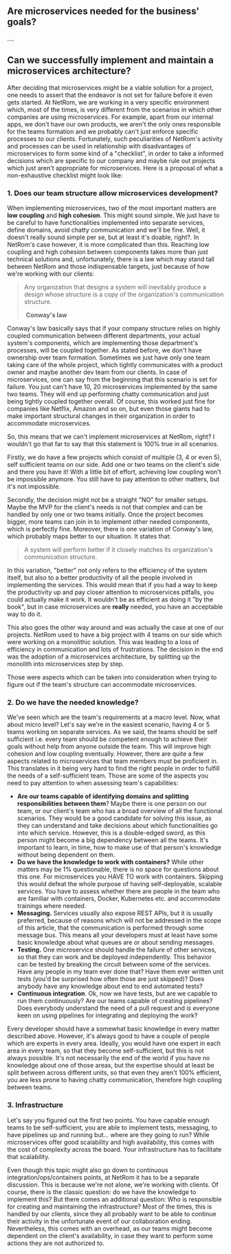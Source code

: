 ## Are microservices needed for the business' goals?

....

## Can we successfully implement and maintain a microservices architecture?

After deciding that microservices might be a viable solution for a project, one needs to assert that the endeavor is not set for failure before it even gets started. At NetRom, we are working in a very specific environment which, most of the times, is very different from the scenarios in which other companies are using microservices. For example, apart from our internal apps, we don't have our own products, we aren't the only ones responsible for the teams formation and we probably can't just enforce specific processes to our clients. Fortunately, such peculiarities of NetRom's activity and processes can be used in relationship with disadvantages of microservices to form some kind of a "checklist", in order to take a informed decisions which are specific to our company and maybe rule out projects which just aren't appropriate for microservices. Here is a proposal of what a non-exhaustive checklist might look like:

### 1. Does our team structure allow microservices development?

When implementing microservices, two of the most important matters are **low coupling** and **high cohesion**. This might sound simple. We just have to be careful to have functionalities implemented into separate services, define domains, avoid chatty communication and we'll be fine. Well, it doesn't really sound simple per se, but at least it's doable, right?. In NetRom's case however, it is more complicated than this. Reaching low coupling and high cohesion between components takes more than just technical solutions and, unfortunately, there is a law which may stand tall between NetRom and those indispensable targets, just because of how we're working with our clients:

> Any organization that designs a system will inevitably produce a design whose structure is a copy of the organization's communication structure.
>
> ​																																			**Conway's law**

Conway's law basically says that if your company structure relies on highly coupled communication between different departments, your actual system's components, which are implementing those department's processes, will be coupled together. As stated before, we don't have ownership over team formation. Sometimes we just have only one team taking care of the whole project, which tightly communicates with a product owner and maybe another dev team from our clients. In case of microservices, one can say from the beginning that this scenario is set for failure. You just can't have 10, 20 microservices implemented by the same two teams. They will end up performing chatty communication and just being tightly coupled together overall. Of course, this worked just fine for companies like Netflix, Amazon and so on, but even those giants had to make important structural changes in their organization in order to accommodate microservices.

So, this means that we can't implement microservices at NetRom, right? I wouldn't go that far to say that this statement is 100% true in all scenarios. 

Firstly, we do have a few projects which consist of multiple (3, 4 or even 5), self sufficient teams on our side. Add one or two teams on the client's side and there you have it! With a little bit of effort, achieving low coupling won't be impossible anymore. You still have to pay attention to other matters, but it's not impossible. 

Secondly, the decision might not be a straight "NO" for smaller setups. Maybe the MVP for the client's needs is not that complex and can be handled by only one or two teams initially. Once the project becomes bigger, more teams can join in to implement other needed components, which is perfectly fine. Moreover, there is one variation of Conway's law, which probably maps better to our situation. It states that:

>  A system will perform better if it closely matches its organization's communication structure.

In this variation, "better" not only refers to the efficiency of the system itself, but also to a better productivity of all the people involved in implementing the services. This would mean that if you had a way to keep the productivity up and pay closer attention to microservices pitfalls, you could actually make it work. It wouldn't be as efficient as doing it "by the book", but in case microservices are **really** needed, you have an acceptable way to do it.

This also goes the other way around and was actually the case at one of our projects. NetRom used to have a big project with 4 teams on our side which were working on a monolithic solution. This was leading to a loss of efficiency in communication and lots of frustrations. The decision in the end was the adoption of a microservices architecture, by splitting up the monolith into microservices step by step. 

Those were aspects which can be taken into consideration when trying to figure out if the team's structure can accommodate microservices.

### 2.  Do we have the needed knowledge?

We've seen which are the team's requirements at a macro level. Now, what about micro level? Let's say we're in the easiest scenario, having 4 or 5 teams working on separate services. As we said, the teams should be self sufficient i.e. every team should be competent enough to achieve their goals without help from anyone outside the team. This will improve high cohesion and low coupling eventually. However, there are quite a few aspects related to microservices that team members must be proficient in. This translates in it being very hard to find the right people in order to fulfill the needs of a self-sufficient team. Those are some of the aspects you need to pay attention to when assessing team's capabilities:

- **Are our teams capable of identifying domains and splitting responsibilities between them**? Maybe there is one person on our team, or our client's team who has a broad overview of all the functional scenarios. They would be a good candidate for solving this issue, as they can understand and take decisions about which functionalities go into which service. However, this is a double-edged sword, as this person might become a big dependency between all the teams. It's important to learn, in time, how to make use of that person's knowledge without being dependent on them.
- **Do we have the knowledge to work with containers?** While other matters may be 1% questionable, there is no space for questions about this one. For microservices you HAVE TO work with containers. Skipping this would defeat the whole purpose of having self-deployable, scalable services. You have to assess whether there are people in the team who are familiar with containers, Docker, Kubernetes etc. and accommodate trainings where needed. 
- **Messaging.** Services usually also expose REST APIs, but it is usually preferred, because of reasons which will not be addressed in the scope of this article, that the communication is performed through some message bus. This means all your developers must at least have some basic knowledge about what queues are or about sending messages.
- **Testing.**  One microservice should handle the failure of other services, so that they can work and be deployed independently. This behavior can be tested by breaking the circuit between some of the services. Have any people in my team ever done that? Have them ever written unit tests (you'd be surprised how often those are just skipped)? Does anybody have any knowledge about end to end automated tests?
- **Continuous integration**. Ok, now we have tests, but are we capable to run them continuously? Are our teams capable of creating pipelines? Does everybody understand the need of a pull request and is everyone keen on using pipelines for integrating and deploying the work?

Every developer should have a somewhat basic knowledge in every matter described above. However, it's always good to have a couple of people which are experts in every area. Ideally, you would have one expert in each area in every team, so that they become self-sufficient, but this is not always possible. It's not necessarily the end of  the world if you have no knowledge about one of those areas, but the expertise should at least be split between across different units, so that even they aren't 100% efficient, you are less prone to having chatty communication, therefore high coupling between teams.

### 3. Infrastructure

Let's say you figured out the first two points. You have capable enough teams to be self-sufficient, you are able to implement tests, messaging, to have pipelines up and running but... where are they going to run? While microservices offer good scalability and high availability, this comes with the cost of complexity across the board. Your infrastructure has to facilitate that scalability. 

Even though this topic might also go down to continuous integration/ops/containers points, at NetRom it has to be a separate discussion. This is because we're not alone, we're working with clients. Of course, there is the classic question: do we have the knowledge to implement this? But there comes an additional question: Who is responsible for creating and maintaining the infrastructure? Most of the times, this is handled by our clients, since they all probably want to be able to continue their activity in the unfortunate event of our collaboration ending. Nevertheless, this comes with an overhead, as our teams might become dependent on the client's availability, in case they want to perform some actions they are not authorized to.
